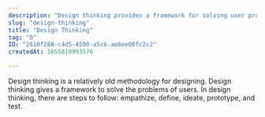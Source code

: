```yaml
---
description: "Design thinking provides a framework for solving user problems."
slug: "design-thinking"
title: "Design Thinking"
tag: "D"
ID: "2610f288-c4d5-4590-a5c6-ae6ee00fc2c2"
createdAt: 1655819993576

---
```

Design thinking is a relatively old methodology for designing. Design thinking gives a framework to solve the problems of users. In design thinking, there are steps to follow: empathize, define, ideate, prototype, and test.
